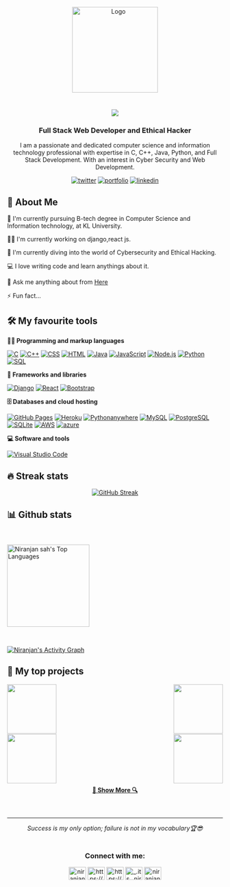 <p align="center">
    <img src="https://encrypted-tbn0.gstatic.com/images?q=tbn:ANd9GcTGX42AEiyWnxGauYKiZzSXCjC5KQIC60XeLAIYZtzYVMYFZfql1HkUc_5QZ4peiFX31oM&usqp=CAU" alt="Logo" width="200" height="200"/>
   <h1 align="center">
     <a href="https://git.io/typing-svg">
       <img src="https://readme-typing-svg.herokuapp.com/?lines=Hello,+There!+👋;This+is+Niranjan+Sah....;Nice+to+meet+you!&center=true&size=30">
     </a>
   </h1>
   </p>
   

   
   
   
   <h3 align="center">Full Stack Web Developer and Ethical Hacker</h3>
   <p align="center">I am a passionate and dedicated computer science and information technology professional with expertise in C, C++, Java, Python, and Full Stack Development. With an interest in Cyber Security and Web Development.</p>
   
<div align="center">

 [![twitter](https://img.shields.io/badge/twitter-1DA1F2?style=for-the-badge&logo=twitter&logoColor=white)](https://twitter.com/Niranjan8790_)
 [![portfolio](https://img.shields.io/badge/my_portfolio-000?style=for-the-badge&logo=ko-fi&logoColor=white)](https://niranjansah.com.np/)
 [![linkedin](https://img.shields.io/badge/linkedin-0A66C2?style=for-the-badge&logo=linkedin&logoColor=white)](https://www.linkedin.com/in/niranjan-sah/)


</div>
   
   
   ## 🚀 About Me
   🔬 I'm currently pursuing B-tech degree in Computer Science and Information technology, at KL University.
   
   👩‍💻 I'm currently working on django,react js.
   
   🧠 I'm currently diving into the world of Cybersecurity and Ethical Hacking.
   
   💻 I love writing code and learn anythings about it.
   
   💬 Ask me anything about from <a href="https://www.linkedin.com/in/niranjan-sah/">Here</a>
   
   ⚡️ Fun fact...
   
   
   ## 🛠️ My favourite tools
   
   **👨‍💻 Programming and markup languages**
   
   <p>
       <a href="#"><img alt="C" src="https://custom-icon-badges.herokuapp.com/badge/C-03599C.svg?logo=c-in-hexagon&logoColor=white"></a>
       <a href="#"><img alt="C++" src="https://custom-icon-badges.herokuapp.com/badge/C++-9C033A.svg?logo=cpp2&logoColor=white"></a>
       <a href="#"><img alt="CSS" src="https://img.shields.io/badge/CSS-1572B6.svg?logo=css3&logoColor=white"></a>
       <a href="#"><img alt="HTML" src="https://img.shields.io/badge/HTML-E34F26.svg?logo=html5&logoColor=white"></a>
       <a href="#"><img alt="Java" src="https://custom-icon-badges.herokuapp.com/badge/Java-007396.svg?logo=java&logoColor=white"></a>
       <a href="#"><img alt="JavaScript" src="https://img.shields.io/badge/JavaScript-F7DF1E.svg?logo=javascript&logoColor=black"></a>
       <a href="#"><img alt="Node.js" src="https://img.shields.io/badge/Node.js-43853D.svg?logo=node.js&logoColor=white"></a>
       <a href="#"><img alt="Python" src="https://img.shields.io/badge/Python-14354C.svg?logo=python&logoColor=white"></a>
       <a href="#"><img alt="SQL" src="https://custom-icon-badges.herokuapp.com/badge/SQL-025E8C.svg?logo=database&logoColor=white"></a>
   </p>
   
   **🧰 Frameworks and libraries**
   
   <p>
       <a href="#"><img alt="Django" src ="https://img.shields.io/badge/Django-4ea94b.svg?logo=Django&logoColor=white"></a>
       <a href="#"><img alt="React" src="https://img.shields.io/badge/React-20232a.svg?logo=react&logoColor=%2361DAFB"></a>
       <a href="#"><img alt="Bootstrap" src="https://img.shields.io/badge/Bootstrap-7952B3.svg?logo=bootstrap&logoColor=white"></a>
   </p>
   
   **🗄️ Databases and cloud hosting**
   
   <p>
       <a href="#"><img alt="GitHub Pages" src="https://img.shields.io/badge/GitHub%20Pages-327FC7.svg?logo=github&logoColor=white"></a>
       <a href="#"><img alt="Heroku" src="https://img.shields.io/badge/Heroku-430098.svg?logo=heroku&logoColor=white"></a>
       <a href="#"><img alt="Pythonanywhere" src="https://img.shields.io/badge/Python%20Any%20Where-BEFFFF?logo=pythonanywhere&logoColor=black"></a>
       <a href="#"><img alt="MySQL" src="https://img.shields.io/badge/MySQL-00f.svg?logo=mysql&logoColor=white"></a>
       <a href="#"><img alt="PostgreSQL" src ="https://img.shields.io/badge/PostgreSQL-316192.svg?logo=postgresql&logoColor=white"></a>
       <a href="#"><img alt="SQLite" src ="https://img.shields.io/badge/SQLite-07405e.svg?logo=sqlite&logoColor=white"></a>
       <a href="#"><img alt="AWS" src="https://img.shields.io/badge/AWS-FF6F00.svg?logo=aws&logoColor=white"></a>
       <a href="#"><img alt="azure" src="https://img.shields.io/badge/azure-0078d7.svg?logo=azure&logoColor=white"></a>
   </p>
   
   **💻 Software and tools**
   
   <p>
       <a href="#"><img alt="Visual Studio Code" src="https://img.shields.io/badge/Visual%20Studio%20Code-0078d7.svg?logo=visual-studio-code&logoColor=white"></a>
   </p>
      
   ## 🔥 Streak stats
  
   <!-- GitHub Readme Streak Stats - https://github.com/DenverCoder1/github-readme-streak-stats -->
   <p align="center">
<!--      <a href="#">
       <img title="🔥 Get streak stats for your profile at git.io/streak-stats" alt="Niranjan's streak" src="https://github-readme-streak-stats.herokuapp.com/?user=niranjansah87&theme=vue-dark&hide_border=true"/>
    </a> -->
       <a href="https://git.io/streak-stats"><img src="https://github-readme-streak-stats.herokuapp.com?user=niranjansah87&theme=neon" alt="GitHub Streak" /></a>
   </p>
   

   ## 📊 Github stats
  <br/>
  
  <a href="#"><img alt="Niranjan sah's Top Languages" src="https://github-readme-stats.vercel.app/api/top-langs/?username=niranjansah87&theme=vue-dark&show_icons=true&hide_border=true&layout=compact" height="192px"/></a>
 
<br/>

  <a href="#"><img alt="Niranjan's Activity Graph" src="https://github-readme-activity-graph.vercel.app/graph?username=niranjansah87&bg_color=ffffff&color=000000&line=ff0040&point=403d3d&area=true&hide_border=true)](https://github.com/ashutosh00710/github-readme-activity-graph" /></a>
   
   ## 📘 My top projects
   
   <div width="100%" align="center">
     <a align="left" href="https://github.com/niranjansah87/Niranjan-Portfolio" title="Niranjan-Portfolio"><img align="left" height="115" src="https://github-readme-stats.vercel.app/api/pin/?username=niranjansah87&repo=Niranjan-Portfolio&theme=react&border_color=61dafb&border_radius=10"></a>
    <a align="right" href="https://github.com/niranjansah87/Niranjan-Portfolio-React" title="Niranjan-Portfolio-React"><img align="right" height="115" src="https://github-readme-stats.vercel.app/api/pin/?username=niranjansah87&repo=Niranjan-Portfolio-React&theme=react&border_color=61dafb&border_radius=10"></a>
   </div>
   <br/><br/><br/><br/><br/><br/>
   <div width="100%" align="center">
     <a align="left" href="https://github.com/niranjansah87/AutoZ" title="AutoZ"><img align="left" height="115" src="https://github-readme-stats.vercel.app/api/pin/?username=niranjansah87&repo=AutoZ&theme=react&border_color=61dafb&border_radius=10"></a>
     
  <a align="right" href="https://github.com/niranjansah87/KLSAMARTHYA" title="KL SAMARTHYA"><img align="right" height="115" src="https://github-readme-stats.vercel.app/api/pin/?username=niranjansah87&repo=KLSAMARTHYA&theme=react&border_color=61dafb&border_radius=10"></a>
   </div>
   <br><br><br><br><br><br>
   <h4 align="center">
     <a href="https://github.com/niranjansah87?tab=repositories" title="Show Repositories">🔎 Show More 🔍</a>
   </h4>
   <br>
   <hr>
   <p align="center">
      <i>Success is my only option; failure is not in my vocabulary🏆😎</i>
      <br>

   <br>
   </p>
   <h3 align="center">Connect with me:</h3>
<p align="center">
<a href="https://twitter.com/niranjan8790" target="blank"><img align="center" src="https://raw.githubusercontent.com/rahuldkjain/github-profile-readme-generator/master/src/images/icons/Social/twitter.svg" alt="niranjan8790" height="30" width="40" /></a>
<a href="https://linkedin.com/in/https://www.linkedin.com/in/niranjan-sah/" target="blank"><img align="center" src="https://raw.githubusercontent.com/rahuldkjain/github-profile-readme-generator/master/src/images/icons/Social/linked-in-alt.svg" alt="https://www.linkedin.com/in/niranjan-sah/" height="30" width="40" /></a>
<a href="https://fb.com/https://www.facebook.com/niranjan8790" target="blank"><img align="center" src="https://raw.githubusercontent.com/rahuldkjain/github-profile-readme-generator/master/src/images/icons/Social/facebook.svg" alt="https://www.facebook.com/niranjan8790" height="30" width="40" /></a>
<a href="https://instagram.com/_.its_.niranjan._" target="blank"><img align="center" src="https://raw.githubusercontent.com/rahuldkjain/github-profile-readme-generator/master/src/images/icons/Social/instagram.svg" alt="_.its_.niranjan._" height="30" width="40" /></a>
<a href="https://www.codechef.com/users/niranjan_786" target="blank"><img align="center" color="white" src="https://cdn.jsdelivr.net/npm/simple-icons@3.1.0/icons/codechef.svg" alt="niranjan_786" height="30" width="40" /></a>
</p>
   

